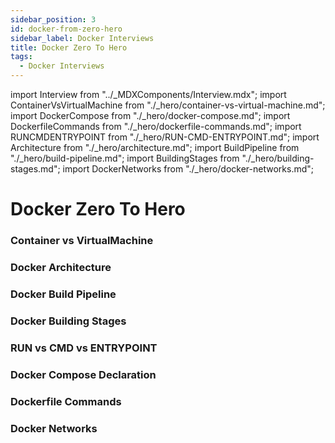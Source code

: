 ```yaml
---
sidebar_position: 3
id: docker-from-zero-hero
sidebar_label: Docker Interviews
title: Docker Zero To Hero
tags:
  - Docker Interviews
---
```


import Interview from "../_MDXComponents/Interview.mdx";
import ContainerVsVirtualMachine from "./_hero/container-vs-virtual-machine.md";
import DockerCompose from "./_hero/docker-compose.md";
import DockerfileCommands from "./_hero/dockerfile-commands.md";
import RUNCMDENTRYPOINT from "./_hero/RUN-CMD-ENTRYPOINT.md";
import Architecture from "./_hero/architecture.md";
import BuildPipeline from "./_hero/build-pipeline.md";
import BuildingStages from "./_hero/building-stages.md";
import DockerNetworks from "./_hero/docker-networks.md";

# Docker Zero To Hero

### Container vs VirtualMachine
<ContainerVsVirtualMachine />

### Docker Architecture
<Architecture />

### Docker Build Pipeline
<BuildPipeline />

### Docker Building Stages
<BuildingStages />

### RUN vs CMD vs ENTRYPOINT
<RUNCMDENTRYPOINT />

### Docker Compose Declaration
<DockerCompose />

### Dockerfile Commands
<DockerfileCommands />

### Docker Networks
<DockerNetworks />

